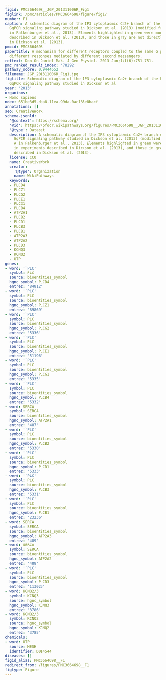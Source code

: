 ```yaml
---
figid: PMC3664698__JGP_201311006R_Fig1
figlink: /pmc/articles/PMC3664698/figure/fig1/
number: F1
caption: A schematic diagram of the IP3 cytoplasmic Ca2+ branch of the PLC-mediated
  GqPCR signaling pathway studied in Dickson et al. (2013) (modified from Fig. 5 A
  in Falkenburger et al., 2013). Elements highlighted in green were monitored in experiments
  described in Dickson et al. (2013), and those in gray are not directly described
  in Dickson et al. (2013).
pmcid: PMC3664698
papertitle: A mechanism for different receptors coupled to the same G protein to generate
  different responses mediated by different second messengers.
reftext: Don-On Daniel Mak. J Gen Physiol. 2013 Jun;141(6):751-751.
pmc_ranked_result_index: '78292'
pathway_score: 0.9444652
filename: JGP_201311006R_Fig1.jpg
figtitle: Schematic diagram of the IP3 cytoplasmic Ca2+ branch of the PLC-mediated
  GqPCR signaling pathway studied in Dickson et al
year: '2013'
organisms:
- Homo sapiens
ndex: 651be3d5-dea8-11ea-99da-0ac135e8bacf
annotations: []
seo: CreativeWork
schema-jsonld:
  '@context': https://schema.org/
  '@id': https://pfocr.wikipathways.org/figures/PMC3664698__JGP_201311006R_Fig1.html
  '@type': Dataset
  description: A schematic diagram of the IP3 cytoplasmic Ca2+ branch of the PLC-mediated
    GqPCR signaling pathway studied in Dickson et al. (2013) (modified from Fig. 5
    A in Falkenburger et al., 2013). Elements highlighted in green were monitored
    in experiments described in Dickson et al. (2013), and those in gray are not directly
    described in Dickson et al. (2013).
  license: CC0
  name: CreativeWork
  creator:
    '@type': Organization
    name: WikiPathways
  keywords:
  - PLCD4
  - PLCZ1
  - PLCG2
  - PLCE1
  - PLCG1
  - PLCB4
  - ATP2A1
  - PLCB2
  - PLCD1
  - PLCB3
  - PLCB1
  - ATP2A3
  - ATP2A2
  - PLCD3
  - KCNQ3
  - KCNQ2
  - UTP
genes:
- word: '`PLC'
  symbol: PLC
  source: bioentities_symbol
  hgnc_symbol: PLCD4
  entrez: '84812'
- word: '`PLC'
  symbol: PLC
  source: bioentities_symbol
  hgnc_symbol: PLCZ1
  entrez: '89869'
- word: '`PLC'
  symbol: PLC
  source: bioentities_symbol
  hgnc_symbol: PLCG2
  entrez: '5336'
- word: '`PLC'
  symbol: PLC
  source: bioentities_symbol
  hgnc_symbol: PLCE1
  entrez: '51196'
- word: '`PLC'
  symbol: PLC
  source: bioentities_symbol
  hgnc_symbol: PLCG1
  entrez: '5335'
- word: '`PLC'
  symbol: PLC
  source: bioentities_symbol
  hgnc_symbol: PLCB4
  entrez: '5332'
- word: SERCA
  symbol: SERCA
  source: bioentities_symbol
  hgnc_symbol: ATP2A1
  entrez: '487'
- word: '`PLC'
  symbol: PLC
  source: bioentities_symbol
  hgnc_symbol: PLCB2
  entrez: '5330'
- word: '`PLC'
  symbol: PLC
  source: bioentities_symbol
  hgnc_symbol: PLCD1
  entrez: '5333'
- word: '`PLC'
  symbol: PLC
  source: bioentities_symbol
  hgnc_symbol: PLCB3
  entrez: '5331'
- word: '`PLC'
  symbol: PLC
  source: bioentities_symbol
  hgnc_symbol: PLCB1
  entrez: '23236'
- word: SERCA
  symbol: SERCA
  source: bioentities_symbol
  hgnc_symbol: ATP2A3
  entrez: '489'
- word: SERCA
  symbol: SERCA
  source: bioentities_symbol
  hgnc_symbol: ATP2A2
  entrez: '488'
- word: '`PLC'
  symbol: PLC
  source: bioentities_symbol
  hgnc_symbol: PLCD3
  entrez: '113026'
- word: KCNQ2/3
  symbol: KCNQ3
  source: hgnc_symbol
  hgnc_symbol: KCNQ3
  entrez: '3786'
- word: KCNQ2/3
  symbol: KCNQ2
  source: hgnc_symbol
  hgnc_symbol: KCNQ2
  entrez: '3785'
chemicals:
- word: UTP
  source: MESH
  identifier: D014544
diseases: []
figid_alias: PMC3664698__F1
redirect_from: /figures/PMC3664698__F1
figtype: Figure
---
```

